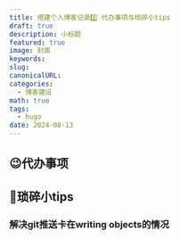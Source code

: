 ```yaml
---
title: 搭建个人博客记录3️⃣ 代办事项与琐碎小tips
draft: true
description: 小标题
featured: true
image: 封面
keywords: 
slug: 
canonicalURL: 
categories:
  - 博客建设
math: true
tags:
  - hugo
date: 2024-08-13
---
```

## 😉代办事项


## 🤦琐碎小tips
### 解决git推送卡在writing objects的情况